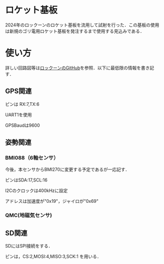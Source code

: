 # ロケット基板
2024年のロックーンのロケット基板を流用して試射を行った．この基板の使用は新規のゴリ電用ロケット基板を発注するまで使用する見込みである．
# 使い方
詳しい回路図等は[ロックーンのGitHub](hardware/modules/Rocket)を参照．以下に最低限の情報を書き記す．

## GPS関連
ピンは RX:7,TX:6

UART1を使用

GPSBaudは9600

## 姿勢関連
### BMI088（6軸センサ）
今後，本センサからBMI270に変更する予定であるが一応記す．

ピンはSDA:17,SCL:16

I2Cのクロックは400kHzに設定

アドレスは加速度が"0x19"，ジャイロが"0x69"


### QMC(地磁気センサ)

## SD関連
SDにはSPI接続をする．

ピンは，CS:2,MOSI:4,MISO:3,SCK:1 を用いる．

